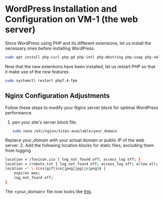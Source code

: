 # WordPress Installation and Configuration on VM-1 (the web server)
 Since WordPress using PHP and its different extensions, let us install the necessary ones before installing WordPress.

```bash
sudo apt install php-curl php-gd php-intl php-mbstring php-soap php-xml php-xmlrpc php-zip
```
Now that the new extentions have been installed, let us restart PHP so that it make use of the new features
```bash
sudo systemctl restart php7.4-fpm
```

## Nginx Configuration Adjustments
Follow these steps to modify your Nginx server block for optimal WordPress performance.
1. pen your site's server block file:
   ```bash
   sudo nano /etc/nginx/sites-available/your_domain
   ```
Replace your_domain with your actual domain or public IP of the web server.
2. Add the following location blocks for static files, excluding them from logging
```bash
location = /favicon.ico { log_not_found off; access_log off; }
location = /robots.txt { log_not_found off; access_log off; allow all; }
location ~* \.(css|gif|ico|jpeg|jpg|js|png)$ {
    expires max;
    log_not_found off;
}
```
The <your_domain> file now looks like [this](https://github.com/samishafique786/CloudWordPressDeployment/blob/main/VM-1%20Files/128.214.253.37).
